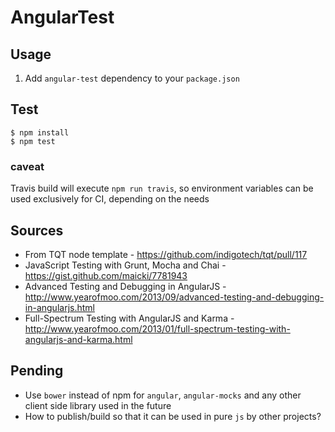 # AngularTest

## Usage
1. Add `angular-test` dependency to your `package.json`

## Test

```
$ npm install
$ npm test
```

### caveat

Travis build will execute `npm run travis`, so environment variables can be used exclusively for CI, depending on the needs

## Sources

- From TQT node template - https://github.com/indigotech/tqt/pull/117
- JavaScript Testing with Grunt, Mocha and Chai - https://gist.github.com/maicki/7781943
- Advanced Testing and Debugging in AngularJS - http://www.yearofmoo.com/2013/09/advanced-testing-and-debugging-in-angularjs.html
- Full-Spectrum Testing with AngularJS and Karma - http://www.yearofmoo.com/2013/01/full-spectrum-testing-with-angularjs-and-karma.html

## Pending

- Use `bower` instead of npm for `angular`, `angular-mocks` and any other client side library used in the future
- How to publish/build so that it can be used in pure `js` by other projects?
